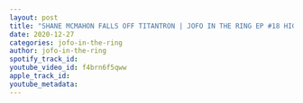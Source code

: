 ```yaml
---
layout: post
title: "SHANE MCMAHON FALLS OFF TITANTRON | JOFO IN THE RING EP #18 HIGHLIGHTS"
date: 2020-12-27
categories: jofo-in-the-ring
author: jofo-in-the-ring
spotify_track_id: 
youtube_video_id: f4brn6f5qww
apple_track_id: 
youtube_metadata: 
---
```

